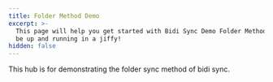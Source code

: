 ```yaml
---
title: Folder Method Demo
excerpt: >-
  This page will help you get started with Bidi Sync Demo Folder Method. You'll
  be up and running in a jiffy!
hidden: false
---
```

This hub is for demonstrating the folder sync method of bidi sync.